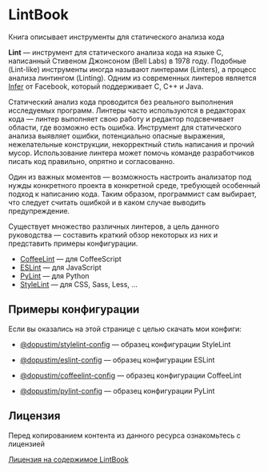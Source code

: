 
# LintBook

Книга описывает инструменты для статического анализа кода

**Lint** — инструмент для статического анализа кода на языке C, написанный Стивеном Джонсоном (Bell Labs) в 1978 году. Подобные (Lint-like) инструменты иногда называют линтерами (Linters), а процесс анализа линтингом (Linting). Одним из современных линтеров является [Infer](https://fbinfer.com/) от Facebook, который поддерживает C, C++ и Java.

Статический анализ кода проводится без реального выполнения исследуемых программ. Линтеры часто используются в редакторах кода — линтер выполняет свою работу и редактор подсвечивает области, где возможно есть ошибка. Инструмент для статического анализа выявляет ошибки, потенциально опасные выражения, нежелательные конструкции, некорректный стиль написания и прочий мусор. Использование линтера может помочь команде разработчиков писать код правильно, опрятно и согласованно.

Один из важных моментов — возможность настроить анализатор под нужды конкретного проекта в конкретной среде, требующей особенный подход к написанию кода. Таким образом, программист сам выбирает, что следует считать ошибкой и в каком случае выводить предупреждение.

Существует множество различных линтеров, а цель данного руководства — составить краткий обзор некоторых из них и представить примеры конфигурации.

- [CoffeeLint](./docs/coffeelint.md) — для CoffeeScript
- [ESLint](./docs/eslint.md) — для JavaScript
- [PyLint](./docs/pylint.md) — для Python
- [StyleLint](./docs/stylelint.md) — для CSS, Sass, Less, ...

## Примеры конфигурации

Если вы оказались на этой странице с целью скачать мои конфиги:

- [@dopustim/stylelint-config](https://github.com/dopustim/stylelint-config) — образец конфигурации StyleLint

- [@dopustim/eslint-config](https://github.com/dopustim/eslint-config) — образец конфигурации ESLint

- [@dopustim/coffeelint-config](https://github.com/dopustim/coffeelint-config) — образец конфигурации CoffeeLint

- [@dopustim/pylint-config](https://github.com/dopustim/pylint-config) — образец конфигурации PyLint

## Лицензия

Перед копированием контента из данного ресурса ознакомьтесь с лицензией

[Лицензия на содержимое LintBook](./LICENSE.md)
